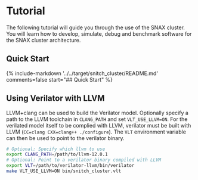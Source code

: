 # Tutorial

The following tutorial will guide you through the use of the SNAX cluster. You will learn how to develop, simulate, debug and benchmark software for the SNAX cluster architecture.

## Quick Start
<!---
The following documentation is directly included from `../../target/snitch_cluster/README.md`
-->
{%
   include-markdown '../../target/snitch_cluster/README.md'
   comments=false
   start="## Quick Start"
%}

## Using Verilator with LLVM

LLVM+clang can be used to build the Verilator model. Optionally specify a path
to the LLVM toolchain in `CLANG_PATH` and set `VLT_USE_LLVM=ON`.
For the verilated model itself to be complied with LLVM, verilator must be built
with LLVM (`CC=clang CXX=clang++ ./configure`). The `VLT` environment variable
can then be used to point to the verilator binary.

```bash
# Optional: Specify which llvm to use
export CLANG_PATH=/path/to/llvm-12.0.1
# Optional: Point to a verilator binary compiled with LLVM
export VLT=/path/to/verilator-llvm/bin/verilator
make VLT_USE_LLVM=ON bin/snitch_cluster.vlt
```
